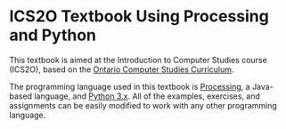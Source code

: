 ICS2O Textbook Using Processing and Python
=======

This textbook is aimed at the Introduction to Computer Studies course (ICS2O), based on the [Ontario Computer Studies Curriculum](https://www.edu.gov.on.ca/eng/curriculum/secondary/computer10to12_2008.pdf).

The programming language used in this textbook is [Processing](http://www.processing.org/), a Java-based language, and [Python 3.x](https://www.python.org/).  All of the examples, exercises, and assignments can be easily modified to work with any other programming language.